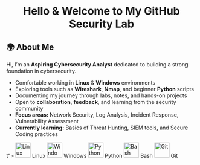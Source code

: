 <h1 align="center">Hello & Welcome to My GitHub Security Lab</h1>

<p align="lef<div align="left">

  <h2><strong>🌍 About Me</strong></h2>

  <p>
    Hi, I’m an <strong>Aspiring Cybersecurity Analyst</strong> dedicated to building a strong foundation in cybersecurity.
  </p>

  <ul>
    <li>Comfortable working in <strong>Linux</strong> &amp; <strong>Windows</strong> environments</li>
    <li>Exploring tools such as <strong>Wireshark</strong>, <strong>Nmap</strong>, and beginner <strong>Python</strong> scripts</li>
    <li>Documenting my journey through labs, notes, and hands-on projects</li>
    <li>Open to <strong>collaboration</strong>, <strong>feedback</strong>, and learning from the security community</li>
    <li><strong>Focus areas:</strong> Network Security, Log Analysis, Incident Response, Vulnerability Assessment</li>
    <li><strong>Currently learning:</strong> Basics of Threat Hunting, SIEM tools, and Secure Coding practices</li>
  </ul>

</div>
t">
  <img src="https://cdn.jsdelivr.net/gh/devicons/devicon/icons/linux/linux-original.svg" alt="Linux" width="40" height="40"/> Linux  
  <img src="https://cdn.jsdelivr.net/gh/devicons/devicon/icons/windows8/windows8-original.svg" alt="Windows" width="40" height="40"/> Windows  
  <img src="https://cdn.jsdelivr.net/gh/devicons/devicon/icons/python/python-original.svg" alt="Python" width="40" height="40"/> Python  
  <img src="https://cdn.jsdelivr.net/gh/devicons/devicon/icons/bash/bash-original.svg" alt="Bash" width="40" height="40"/> Bash  
  <img src="https://cdn.jsdelivr.net/gh/devicons/devicon/icons/git/git-original.svg" alt="Git" width="40" height="40"/> Git  
</p>
